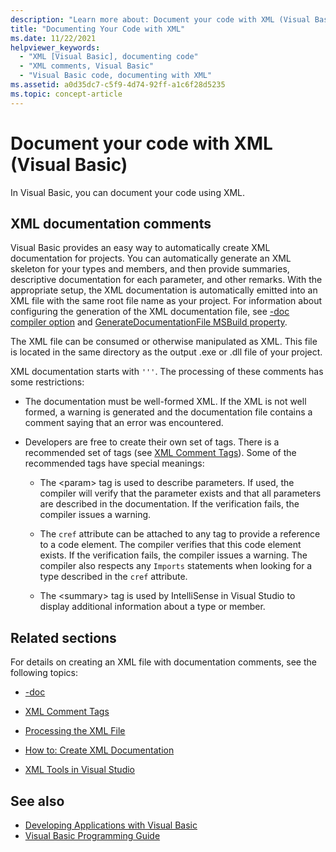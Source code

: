 ```yaml
---
description: "Learn more about: Document your code with XML (Visual Basic)"
title: "Documenting Your Code with XML"
ms.date: 11/22/2021
helpviewer_keywords:
  - "XML [Visual Basic], documenting code"
  - "XML comments, Visual Basic"
  - "Visual Basic code, documenting with XML"
ms.assetid: a0d35dc7-c5f9-4d74-92ff-a1c6f28d5235
ms.topic: concept-article
---
```

# Document your code with XML (Visual Basic)

In Visual Basic, you can document your code using XML.

## XML documentation comments

Visual Basic provides an easy way to automatically create XML documentation for projects. You can automatically generate an XML skeleton for your types and members, and then provide summaries, descriptive documentation for each parameter, and other remarks. With the appropriate setup, the XML documentation is automatically emitted into an XML file with the same root file name as your project. For information about configuring the generation of the XML documentation file, see [-doc compiler option](../../reference/command-line-compiler/doc.md) and [GenerateDocumentationFile MSBuild property](../../../core/project-sdk/msbuild-props.md#generatedocumentationfile).

The XML file can be consumed or otherwise manipulated as XML. This file is located in the same directory as the output .exe or .dll file of your project.

XML documentation starts with `'''`. The processing of these comments has some restrictions:

- The documentation must be well-formed XML. If the XML is not well formed, a warning is generated and the documentation file contains a comment saying that an error was encountered.

- Developers are free to create their own set of tags. There is a recommended set of tags (see [XML Comment Tags](../../language-reference/xmldoc/index.md)). Some of the recommended tags have special meanings:

  - The \<param> tag is used to describe parameters. If used, the compiler will verify that the parameter exists and that all parameters are described in the documentation. If the verification fails, the compiler issues a warning.

  - The `cref` attribute can be attached to any tag to provide a reference to a code element. The compiler verifies that this code element exists. If the verification fails, the compiler issues a warning. The compiler also respects any `Imports` statements when looking for a type described in the `cref` attribute.

  - The \<summary> tag is used by IntelliSense in Visual Studio to display additional information about a type or member.

## Related sections

For details on creating an XML file with documentation comments, see the following topics:

- [-doc](../../reference/command-line-compiler/doc.md)

- [XML Comment Tags](../../language-reference/xmldoc/index.md)

- [Processing the XML File](processing-the-xml-file.md)

- [How to: Create XML Documentation](how-to-create-xml-documentation.md)

- [XML Tools in Visual Studio](/visualstudio/xml-tools/xml-tools-in-visual-studio)

## See also

- [Developing Applications with Visual Basic](../../developing-apps/index.md)
- [Visual Basic Programming Guide](../index.md)
